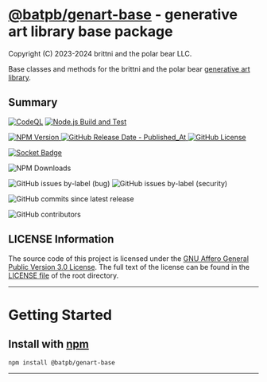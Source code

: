 # [@batpb/genart-base](https://www.npmjs.com/package/@batpb/genart-base) - generative art library base package

Copyright (C) 2023-2024 brittni and the polar bear LLC.

Base classes and methods for the brittni and the polar bear 
[generative art library](https://brittni-and-the-polar-bear.github.io/generative-art-library/).

## Summary

[![CodeQL](https://github.com/brittni-and-the-polar-bear/generative-art-library_base/actions/workflows/codeql.yml/badge.svg)](https://github.com/brittni-and-the-polar-bear/generative-art-library_base/actions/workflows/codeql.yml)
[![Node.js Build and Test](https://github.com/brittni-and-the-polar-bear/generative-art-library_base/actions/workflows/node.js.yml/badge.svg)](https://github.com/brittni-and-the-polar-bear/generative-art-library_base/actions/workflows/node.js.yml)

[![NPM Version](https://img.shields.io/npm/v/%40batpb%2Fgenart-base)
![GitHub Release Date - Published_At](https://img.shields.io/github/release-date/brittni-and-the-polar-bear/generative-art-library_base)
![GitHub License](https://img.shields.io/github/license/brittni-and-the-polar-bear/generative-art-library_base)](https://www.npmjs.com/package/@batpb/genart-base)

[![Socket Badge](https://socket.dev/api/badge/npm/package/@batpb/genart-base)](https://socket.dev/npm/package/@batpb/genart-base)

![NPM Downloads](https://img.shields.io/npm/dw/%40batpb%2Fgenart-base)

![GitHub issues by-label (bug)](https://img.shields.io/github/issues/brittni-and-the-polar-bear/generative-art-library_base/bug?color=red)
![GitHub issues by-label (security)](https://img.shields.io/github/issues/brittni-and-the-polar-bear/generative-art-library_base/security?color=red)

![GitHub commits since latest release](https://img.shields.io/github/commits-since/brittni-and-the-polar-bear/generative-art-library_base/latest)

![GitHub contributors](https://img.shields.io/github/contributors-anon/brittni-and-the-polar-bear/generative-art-library_base)

## LICENSE Information

The source code of this project is licensed under the 
[GNU Affero General Public Version 3.0 License](https://www.gnu.org/licenses/agpl-3.0.en.html). 
The full text of the license can be found in the 
[LICENSE file](https://github.com/brittni-and-the-polar-bear/generative-art-library_base/blob/v0.4.1/LICENSE) 
of the root directory.

----

# Getting Started

## Install with [npm](https://www.npmjs.com/)

```shell
npm install @batpb/genart-base
```

----
